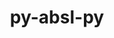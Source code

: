 ---
title: "py-absl-py"
layout: cache
categories: [package, develop]
meta: {"compilers": ["apple-clang@=16.0.0", "gcc@=11.4.0", "gcc@=13.2.0"], "num_specs": 45, "num_specs_by_stack": {"e4s": 5, "e4s-neoverse_v1": 2, "ml-darwin-aarch64-mps": 8, "ml-linux-aarch64-cpu": 15, "ml-linux-aarch64-cuda": 15, "ml-linux-x86_64-cpu": 15, "ml-linux-x86_64-cuda": 15, "ml-linux-x86_64-rocm": 15, "root": 45}, "oss": ["sequoia", "ubuntu22.04", "ubuntu24.04"], "platforms": ["darwin", "linux"], "stacks": ["e4s", "e4s-neoverse_v1", "ml-darwin-aarch64-mps", "ml-linux-aarch64-cpu", "ml-linux-aarch64-cuda", "ml-linux-x86_64-cpu", "ml-linux-x86_64-cuda", "ml-linux-x86_64-rocm", "root"], "targets": ["aarch64", "neoverse_v1", "x86_64_v3"], "versions": ["1.4.0"]}
spec_details: [{"compiler": "gcc@=13.2.0", "hash": "2awzk64jxdxgpi7ytb5hfnasia5onrka", "os": "ubuntu24.04", "platform": "linux", "size": "-", "stacks": ["ml-linux-aarch64-cpu", "ml-linux-aarch64-cuda", "root"], "target": "aarch64", "variants": ["build_system=python_pip"], "versions": ["1.4.0"]}, {"compiler": "gcc@=13.2.0", "hash": "2j6d5d2di7o2sodnl5hnari5mdhfkxqn", "os": "ubuntu24.04", "platform": "linux", "size": "-", "stacks": ["ml-linux-aarch64-cpu", "ml-linux-aarch64-cuda", "root"], "target": "aarch64", "variants": ["build_system=python_pip"], "versions": ["1.4.0"]}, {"compiler": "gcc@=13.2.0", "hash": "3fxygcohudpyemq4bis6zaqv3ptioxfo", "os": "ubuntu24.04", "platform": "linux", "size": "-", "stacks": ["ml-linux-aarch64-cpu", "ml-linux-aarch64-cuda", "root"], "target": "aarch64", "variants": ["build_system=python_pip"], "versions": ["1.4.0"]}, {"compiler": "gcc@=11.4.0", "hash": "5hosbrusarpkyoj6u3ekpl2gz76d2l4w", "os": "ubuntu22.04", "platform": "linux", "size": "-", "stacks": ["e4s", "root"], "target": "x86_64_v3", "variants": ["build_system=python_pip"], "versions": ["1.4.0"]}, {"compiler": "gcc@=13.2.0", "hash": "5nqvk4azaqybv6huue6g4eyqvwbu5qry", "os": "ubuntu24.04", "platform": "linux", "size": "-", "stacks": ["ml-linux-aarch64-cpu", "ml-linux-aarch64-cuda", "root"], "target": "aarch64", "variants": ["build_system=python_pip"], "versions": ["1.4.0"]}, {"compiler": "gcc@=11.4.0", "hash": "624cmamwmgmdq6sltwldnmg7ig4nnw5l", "os": "ubuntu22.04", "platform": "linux", "size": "-", "stacks": ["e4s-neoverse_v1", "root"], "target": "neoverse_v1", "variants": ["build_system=python_pip"], "versions": ["1.4.0"]}, {"compiler": "gcc@=13.2.0", "hash": "6o7qx2gokd63muy7wbij3ermeulwso7x", "os": "ubuntu24.04", "platform": "linux", "size": "-", "stacks": ["ml-linux-aarch64-cpu", "ml-linux-aarch64-cuda", "root"], "target": "aarch64", "variants": ["build_system=python_pip"], "versions": ["1.4.0"]}, {"compiler": "apple-clang@=16.0.0", "hash": "6rzmxviw4kuprjxan2ls5hj3jdkdhz3p", "os": "sequoia", "platform": "darwin", "size": "-", "stacks": ["ml-darwin-aarch64-mps", "root"], "target": "aarch64", "variants": ["build_system=python_pip"], "versions": ["1.4.0"]}, {"compiler": "gcc@=13.2.0", "hash": "7bs3zywxshetq7tbr3quwnd3zcvbhhaw", "os": "ubuntu24.04", "platform": "linux", "size": "-", "stacks": ["ml-linux-x86_64-cpu", "ml-linux-x86_64-cuda", "ml-linux-x86_64-rocm", "root"], "target": "x86_64_v3", "variants": ["build_system=python_pip"], "versions": ["1.4.0"]}, {"compiler": "gcc@=13.2.0", "hash": "7kywiqpaz737ie3l4dh4dcpil2kvulh2", "os": "ubuntu24.04", "platform": "linux", "size": "-", "stacks": ["ml-linux-aarch64-cpu", "ml-linux-aarch64-cuda", "root"], "target": "aarch64", "variants": ["build_system=python_pip"], "versions": ["1.4.0"]}, {"compiler": "apple-clang@=16.0.0", "hash": "7rntq5f7lvvqkfgvbcjrpf4xjj4kx6qf", "os": "sequoia", "platform": "darwin", "size": "-", "stacks": ["ml-darwin-aarch64-mps", "root"], "target": "aarch64", "variants": ["build_system=python_pip"], "versions": ["1.4.0"]}, {"compiler": "gcc@=13.2.0", "hash": "ajr2maquxvgpgzjv4hvhsxxcuvjyg76t", "os": "ubuntu24.04", "platform": "linux", "size": "-", "stacks": ["ml-linux-aarch64-cpu", "ml-linux-aarch64-cuda", "root"], "target": "aarch64", "variants": ["build_system=python_pip"], "versions": ["1.4.0"]}, {"compiler": "gcc@=13.2.0", "hash": "aqtpvjdt4qa6z6wyfee62w5g6zotjdcb", "os": "ubuntu24.04", "platform": "linux", "size": "-", "stacks": ["ml-linux-aarch64-cpu", "ml-linux-aarch64-cuda", "root"], "target": "aarch64", "variants": ["build_system=python_pip"], "versions": ["1.4.0"]}, {"compiler": "gcc@=13.2.0", "hash": "fh65tms6ioy2ni7663azyt63vcabq5xu", "os": "ubuntu24.04", "platform": "linux", "size": "-", "stacks": ["ml-linux-aarch64-cpu", "ml-linux-aarch64-cuda", "root"], "target": "aarch64", "variants": ["build_system=python_pip"], "versions": ["1.4.0"]}, {"compiler": "gcc@=13.2.0", "hash": "fqnpheu2mkuuej5jwnctkcfdggsynkao", "os": "ubuntu24.04", "platform": "linux", "size": "-", "stacks": ["ml-linux-aarch64-cpu", "ml-linux-aarch64-cuda", "root"], "target": "aarch64", "variants": ["build_system=python_pip"], "versions": ["1.4.0"]}, {"compiler": "gcc@=13.2.0", "hash": "g7f7a77hctdx2xtq6k7tpod2pazxvf3g", "os": "ubuntu24.04", "platform": "linux", "size": "-", "stacks": ["ml-linux-x86_64-cpu", "ml-linux-x86_64-cuda", "ml-linux-x86_64-rocm", "root"], "target": "x86_64_v3", "variants": ["build_system=python_pip"], "versions": ["1.4.0"]}, {"compiler": "apple-clang@=16.0.0", "hash": "hxz2rviq7kd3jqdkkmx6wc7ynsab3565", "os": "sequoia", "platform": "darwin", "size": "-", "stacks": ["ml-darwin-aarch64-mps", "root"], "target": "aarch64", "variants": ["build_system=python_pip"], "versions": ["1.4.0"]}, {"compiler": "apple-clang@=16.0.0", "hash": "i45macqum5ue3ygl7fwow7yupb7wmvhr", "os": "sequoia", "platform": "darwin", "size": "-", "stacks": ["ml-darwin-aarch64-mps", "root"], "target": "aarch64", "variants": ["build_system=python_pip"], "versions": ["1.4.0"]}, {"compiler": "gcc@=13.2.0", "hash": "ipx4flo5nd4eyipfcxkl4r3nloy2wzbe", "os": "ubuntu24.04", "platform": "linux", "size": "-", "stacks": ["ml-linux-aarch64-cpu", "ml-linux-aarch64-cuda", "root"], "target": "aarch64", "variants": ["build_system=python_pip"], "versions": ["1.4.0"]}, {"compiler": "gcc@=13.2.0", "hash": "j5uhhz4pdva4ir2iaj6jirjae4vj3rrr", "os": "ubuntu24.04", "platform": "linux", "size": "-", "stacks": ["ml-linux-x86_64-cpu", "ml-linux-x86_64-cuda", "ml-linux-x86_64-rocm", "root"], "target": "x86_64_v3", "variants": ["build_system=python_pip"], "versions": ["1.4.0"]}, {"compiler": "gcc@=13.2.0", "hash": "jrfv355n47a7brw2vam2xdpznlhsnvzv", "os": "ubuntu24.04", "platform": "linux", "size": "-", "stacks": ["ml-linux-x86_64-cpu", "ml-linux-x86_64-cuda", "ml-linux-x86_64-rocm", "root"], "target": "x86_64_v3", "variants": ["build_system=python_pip"], "versions": ["1.4.0"]}, {"compiler": "gcc@=13.2.0", "hash": "jvgdjstpr7kptdhtns26j2siuxwbbhqs", "os": "ubuntu24.04", "platform": "linux", "size": "-", "stacks": ["ml-linux-x86_64-cpu", "ml-linux-x86_64-cuda", "ml-linux-x86_64-rocm", "root"], "target": "x86_64_v3", "variants": ["build_system=python_pip"], "versions": ["1.4.0"]}, {"compiler": "gcc@=13.2.0", "hash": "kdh77gql3lfknd4fqn2buffxjeozikdp", "os": "ubuntu24.04", "platform": "linux", "size": "-", "stacks": ["ml-linux-x86_64-cpu", "ml-linux-x86_64-cuda", "ml-linux-x86_64-rocm", "root"], "target": "x86_64_v3", "variants": ["build_system=python_pip"], "versions": ["1.4.0"]}, {"compiler": "gcc@=13.2.0", "hash": "kudikzfar2y7eincrindirm2lwdjyvzf", "os": "ubuntu24.04", "platform": "linux", "size": "-", "stacks": ["ml-linux-x86_64-cpu", "ml-linux-x86_64-cuda", "ml-linux-x86_64-rocm", "root"], "target": "x86_64_v3", "variants": ["build_system=python_pip"], "versions": ["1.4.0"]}, {"compiler": "apple-clang@=16.0.0", "hash": "lasv2yeftzunhgluzvt3bcgs42zisqgo", "os": "sequoia", "platform": "darwin", "size": "-", "stacks": ["ml-darwin-aarch64-mps", "root"], "target": "aarch64", "variants": ["build_system=python_pip"], "versions": ["1.4.0"]}, {"compiler": "apple-clang@=16.0.0", "hash": "ldrc4nsfi3yntcckcq4nfkbpb6wxnucr", "os": "sequoia", "platform": "darwin", "size": "-", "stacks": ["ml-darwin-aarch64-mps", "root"], "target": "aarch64", "variants": ["build_system=python_pip"], "versions": ["1.4.0"]}, {"compiler": "gcc@=13.2.0", "hash": "ngo47yn7oqevmkrenuoaxjrycr535azc", "os": "ubuntu24.04", "platform": "linux", "size": "-", "stacks": ["ml-linux-x86_64-cpu", "ml-linux-x86_64-cuda", "ml-linux-x86_64-rocm", "root"], "target": "x86_64_v3", "variants": ["build_system=python_pip"], "versions": ["1.4.0"]}, {"compiler": "gcc@=13.2.0", "hash": "oftoc2s5vj6x3z7uuywbtxnps6yp547i", "os": "ubuntu24.04", "platform": "linux", "size": "-", "stacks": ["ml-linux-aarch64-cpu", "ml-linux-aarch64-cuda", "root"], "target": "aarch64", "variants": ["build_system=python_pip"], "versions": ["1.4.0"]}, {"compiler": "gcc@=13.2.0", "hash": "pdq7nowgls2eturfqy2kvp6mf3vljojv", "os": "ubuntu24.04", "platform": "linux", "size": "-", "stacks": ["ml-linux-x86_64-cpu", "ml-linux-x86_64-cuda", "ml-linux-x86_64-rocm", "root"], "target": "x86_64_v3", "variants": ["build_system=python_pip"], "versions": ["1.4.0"]}, {"compiler": "apple-clang@=16.0.0", "hash": "qcy3mzkk2q5pxxtdheks7xebtkq7hpua", "os": "sequoia", "platform": "darwin", "size": "-", "stacks": ["ml-darwin-aarch64-mps", "root"], "target": "aarch64", "variants": ["build_system=python_pip"], "versions": ["1.4.0"]}, {"compiler": "gcc@=13.2.0", "hash": "quzt7wmo35alf2mdmnidfilbybzrkekt", "os": "ubuntu24.04", "platform": "linux", "size": "-", "stacks": ["ml-linux-x86_64-cpu", "ml-linux-x86_64-cuda", "ml-linux-x86_64-rocm", "root"], "target": "x86_64_v3", "variants": ["build_system=python_pip"], "versions": ["1.4.0"]}, {"compiler": "gcc@=13.2.0", "hash": "rs7shie7pqxvu3bcmrsrr4x666pyrl2v", "os": "ubuntu24.04", "platform": "linux", "size": "-", "stacks": ["ml-linux-aarch64-cpu", "ml-linux-aarch64-cuda", "root"], "target": "aarch64", "variants": ["build_system=python_pip"], "versions": ["1.4.0"]}, {"compiler": "gcc@=13.2.0", "hash": "ry6fuekgj7nfjjc3yuadytth3a2qlvxv", "os": "ubuntu24.04", "platform": "linux", "size": "-", "stacks": ["ml-linux-aarch64-cpu", "ml-linux-aarch64-cuda", "root"], "target": "aarch64", "variants": ["build_system=python_pip"], "versions": ["1.4.0"]}, {"compiler": "gcc@=11.4.0", "hash": "s6w7mkuipw3majxlwuyrpedtqey5ib2p", "os": "ubuntu22.04", "platform": "linux", "size": "-", "stacks": ["e4s-neoverse_v1", "root"], "target": "neoverse_v1", "variants": ["build_system=python_pip"], "versions": ["1.4.0"]}, {"compiler": "gcc@=13.2.0", "hash": "sbdogi4titpev63bzqo64nu4ehkpdbqn", "os": "ubuntu24.04", "platform": "linux", "size": "-", "stacks": ["ml-linux-aarch64-cpu", "ml-linux-aarch64-cuda", "root"], "target": "aarch64", "variants": ["build_system=python_pip"], "versions": ["1.4.0"]}, {"compiler": "gcc@=13.2.0", "hash": "sgrxwnk5svhmsgxgwqkby2jdi4owpfer", "os": "ubuntu24.04", "platform": "linux", "size": "-", "stacks": ["ml-linux-x86_64-cpu", "ml-linux-x86_64-cuda", "ml-linux-x86_64-rocm", "root"], "target": "x86_64_v3", "variants": ["build_system=python_pip"], "versions": ["1.4.0"]}, {"compiler": "gcc@=11.4.0", "hash": "terovyyi3cg2gozfuwynkitv4dycojfk", "os": "ubuntu22.04", "platform": "linux", "size": "-", "stacks": ["e4s", "root"], "target": "x86_64_v3", "variants": ["build_system=python_pip"], "versions": ["1.4.0"]}, {"compiler": "gcc@=13.2.0", "hash": "tgelkh4bo3rgs3ocmlpam4yhr2woseph", "os": "ubuntu24.04", "platform": "linux", "size": "-", "stacks": ["ml-linux-x86_64-cpu", "ml-linux-x86_64-cuda", "ml-linux-x86_64-rocm", "root"], "target": "x86_64_v3", "variants": ["build_system=python_pip"], "versions": ["1.4.0"]}, {"compiler": "gcc@=11.4.0", "hash": "tukwbft6b7g7o7553ab7zyrgl4wftd7z", "os": "ubuntu22.04", "platform": "linux", "size": "-", "stacks": ["e4s", "root"], "target": "x86_64_v3", "variants": ["build_system=python_pip"], "versions": ["1.4.0"]}, {"compiler": "gcc@=13.2.0", "hash": "umcfjib5wafjk43b6cktl2ae4dauw2sz", "os": "ubuntu24.04", "platform": "linux", "size": "-", "stacks": ["ml-linux-x86_64-cpu", "ml-linux-x86_64-cuda", "ml-linux-x86_64-rocm", "root"], "target": "x86_64_v3", "variants": ["build_system=python_pip"], "versions": ["1.4.0"]}, {"compiler": "gcc@=13.2.0", "hash": "uwkqwprtewy6r6rsbrpqo2utq5cyynpi", "os": "ubuntu24.04", "platform": "linux", "size": "-", "stacks": ["ml-linux-x86_64-cpu", "ml-linux-x86_64-cuda", "ml-linux-x86_64-rocm", "root"], "target": "x86_64_v3", "variants": ["build_system=python_pip"], "versions": ["1.4.0"]}, {"compiler": "gcc@=11.4.0", "hash": "v6iyak35e553ry57mnrna5dqojp5lz7p", "os": "ubuntu22.04", "platform": "linux", "size": "-", "stacks": ["e4s", "root"], "target": "x86_64_v3", "variants": ["build_system=python_pip"], "versions": ["1.4.0"]}, {"compiler": "gcc@=13.2.0", "hash": "yekufuypygz37dhxdc2xg67ghkkiov3j", "os": "ubuntu24.04", "platform": "linux", "size": "-", "stacks": ["ml-linux-x86_64-cpu", "ml-linux-x86_64-cuda", "ml-linux-x86_64-rocm", "root"], "target": "x86_64_v3", "variants": ["build_system=python_pip"], "versions": ["1.4.0"]}, {"compiler": "apple-clang@=16.0.0", "hash": "yxnb52m25t6r6cubyffpjhwofk4sfvgh", "os": "sequoia", "platform": "darwin", "size": "-", "stacks": ["ml-darwin-aarch64-mps", "root"], "target": "aarch64", "variants": ["build_system=python_pip"], "versions": ["1.4.0"]}, {"compiler": "gcc@=11.4.0", "hash": "zg7hoaytpjhq2wapoegpnflsgai2s6mj", "os": "ubuntu22.04", "platform": "linux", "size": "-", "stacks": ["e4s", "root"], "target": "x86_64_v3", "variants": ["build_system=python_pip"], "versions": ["1.4.0"]}]
---